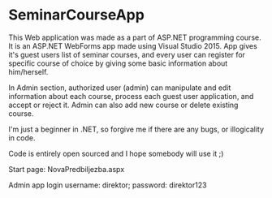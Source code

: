 # SeminarCourseApp

This Web application was made as a part of ASP.NET programming course. It is an ASP.NET WebForms app made using Visual Studio 2015.
App gives it's guest users list of seminar courses, and every user can register for specific course of choice by giving some basic information about him/herself.

In Admin section, authorized user (admin) can manipulate and edit information about each course, process each guest user application, and accept or reject it. Admin can also add new course or delete existing course.

I'm just a beginner in .NET, so forgive me if there are any bugs, or illogicality in code.

Code is entirely open sourced and I hope somebody will use it ;)


Start page: NovaPredbiljezba.aspx

Admin app login
username: direktor;
password: direktor123
